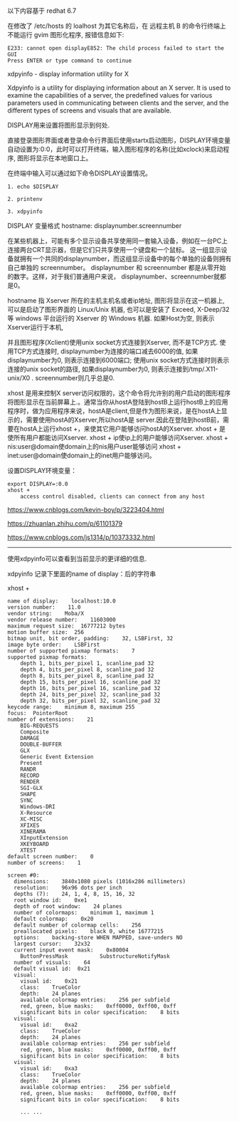 

##

以下内容基于 redhat 6.7 

在修改了 /etc/hosts 的 loalhost 为其它名称后，在 远程主机 B 的命令行终端上不能运行 gvim 图形化程序, 报错信息如下:


```
E233: cannot open displayE852: The child process failed to start the GUI
Press ENTER or type command to continue
```


xdpyinfo - display information utility for X

Xdpyinfo  is  a utility for displaying information about an X server.  It is used to examine the capabilities of a server, 
the predefined values for various parameters used in communicating between clients and the server, and the different types 
of screens and visuals that are available.


DISPLAY用来设置将图形显示到何处.

直接登录图形界面或者登录命令行界面后使用startx启动图形，DISPLAY环境变量自动设置为:0:0，此时可以打开终端，输入图形程序的名称(比如xclock)来启动程序, 图形将显示在本地窗口上。

在终端中输入可以通过如下命令DISPLAY设置情况。

    1. echo $DISPLAY

    2. printenv

    3. xdpyinfo

DISPLAY 变量格式
    hostname: displaynumber.screennumber



在某些机器上，可能有多个显示设备共享使用同一套输入设备，例如在一台PC上连接两台CRT显示器，但是它们只共享使用一个键盘和一个鼠标。
这一组显示设备就拥有一个共同的displaynumber，而这组显示设备中的每个单独的设备则拥有自己单独的 screennumber。
displaynumber 和 screennumber 都是从零开始的数字。这样，对于我们普通用户来说， displaynumber、screennumber就都是0。 

hostname 指 Xserver 所在的主机主机名或者ip地址, 图形将显示在这一机器上, 可以是启动了图形界面的 Linux/Unix 机器, 也可以是安装了 
Exceed, X-Deep/32 等 windows 平台运行的 Xserver 的 Windows 机器. 如果Host为空, 则表示Xserver运行于本机, 

并且图形程序(Xclient)使用unix socket方式连接到Xserver, 而不是TCP方式. 
使用TCP方式连接时, displaynumber为连接的端口减去6000的值, 如果displaynumber为0, 则表示连接到6000端口; 
使用unix socket方式连接时则表示连接的unix socket的路径, 如果displaynumber为0, 则表示连接到/tmp/.X11-unix/X0 . screennumber则几乎总是0.


xhost 是用来控制X server访问权限的，这个命令将允许别的用户启动的图形程序将图形显示在当前屏幕上.。通常当你从hostA登陆到hostB上运行hostB上的应用程序时，做为应用程序来说，hostA是client,但是作为图形来说，是在hostA上显示的，需要使用hostA的Xserver,所以hostA是
server.因此在登陆到hostB前，需要在hostA上运行xhost +，来使其它用户能够访问hostA的Xserver.
xhost + 是使所有用户都能访问Xserver.
xhost + ip使ip上的用户能够访问Xserver.
xhost + nis:user@domain使domain上的nis用户user能够访问
xhost + inet:user@domain使domain上的inet用户能够访问。


设置DISPLAY环境变量：

```
export DISPLAY=:0.0
xhost +
    access control disabled, clients can connect from any host
```


https://www.cnblogs.com/kevin-boy/p/3223404.html

https://zhuanlan.zhihu.com/p/61101379

https://www.cnblogs.com/js1314/p/10373332.html

---

使用xdpyinfo可以查看到当前显示的更详细的信息.

xdpyinfo 记录下里面的name of display：后的字符串

xhost +

```
name of display:    localhost:10.0
version number:    11.0
vendor string:    Moba/X
vendor release number:    11603000
maximum request size:  16777212 bytes
motion buffer size:  256
bitmap unit, bit order, padding:    32, LSBFirst, 32
image byte order:    LSBFirst
number of supported pixmap formats:    7
supported pixmap formats:
    depth 1, bits_per_pixel 1, scanline_pad 32
    depth 4, bits_per_pixel 8, scanline_pad 32
    depth 8, bits_per_pixel 8, scanline_pad 32
    depth 15, bits_per_pixel 16, scanline_pad 32
    depth 16, bits_per_pixel 16, scanline_pad 32
    depth 24, bits_per_pixel 32, scanline_pad 32
    depth 32, bits_per_pixel 32, scanline_pad 32
keycode range:    minimum 8, maximum 255
focus:  PointerRoot
number of extensions:    21
    BIG-REQUESTS
    Composite
    DAMAGE
    DOUBLE-BUFFER
    GLX
    Generic Event Extension
    Present
    RANDR
    RECORD
    RENDER
    SGI-GLX
    SHAPE
    SYNC
    Windows-DRI
    X-Resource
    XC-MISC
    XFIXES
    XINERAMA
    XInputExtension
    XKEYBOARD
    XTEST
default screen number:    0
number of screens:    1

screen #0:
  dimensions:    3840x1080 pixels (1016x286 millimeters)
  resolution:    96x96 dots per inch
  depths (7):    24, 1, 4, 8, 15, 16, 32
  root window id:    0xe1
  depth of root window:    24 planes
  number of colormaps:    minimum 1, maximum 1
  default colormap:    0x20
  default number of colormap cells:    256
  preallocated pixels:    black 0, white 16777215
  options:    backing-store WHEN MAPPED, save-unders NO
  largest cursor:    32x32
  current input event mask:    0x80004
    ButtonPressMask          SubstructureNotifyMask   
  number of visuals:    64
  default visual id:  0x21
  visual:
    visual id:    0x21
    class:    TrueColor
    depth:    24 planes
    available colormap entries:    256 per subfield
    red, green, blue masks:    0xff0000, 0xff00, 0xff
    significant bits in color specification:    8 bits
  visual:
    visual id:    0xa2
    class:    TrueColor
    depth:    24 planes
    available colormap entries:    256 per subfield
    red, green, blue masks:    0xff0000, 0xff00, 0xff
    significant bits in color specification:    8 bits
  visual:
    visual id:    0xa3
    class:    TrueColor
    depth:    24 planes
    available colormap entries:    256 per subfield
    red, green, blue masks:    0xff0000, 0xff00, 0xff
    significant bits in color specification:    8 bits

    ... ...
```
